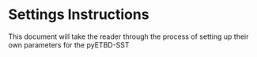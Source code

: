 # Settings Instructions

This document will take the reader through the process of setting up their own parameters for the pyETBD-SST